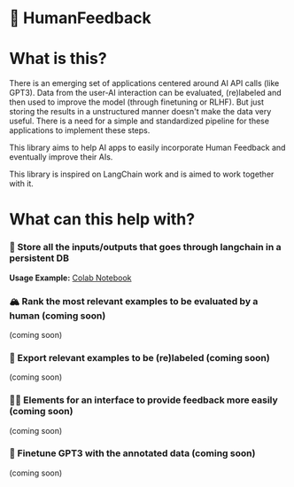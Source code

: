 # 🍬 HumanFeedback

# What is this?
There is an emerging set of applications centered around AI API calls (like GPT3). Data from the user-AI interaction can be evaluated, (re)labeled and then used to improve the model (through finetuning or RLHF). But just storing the results in a unstructured manner doesn't make the data very useful. There is a need for a simple and standardized pipeline for these applications to implement these steps.

This library aims to help AI apps to easily incorporate Human Feedback and eventually improve their AIs.

This library is inspired on LangChain work and is aimed to work together with it.

# What can this help with?
### 💾 Store all the inputs/outputs that goes through langchain in a persistent DB

**Usage Example:** [Colab Notebook](https://colab.research.google.com/drive/1Oyc5fCtq07CfwHfi9ghI52Pf-eqzB0LK?usp=sharing)

### 🏔️ Rank the most relevant examples to be evaluated by a human (coming soon)

(coming soon)

### 📜 Export relevant examples to be (re)labeled (coming soon)

(coming soon)

### 🧑‍🎓 Elements for an interface to provide feedback more easily (coming soon)

(coming soon)

### 💎 Finetune GPT3 with the annotated data (coming soon)

(coming soon)
